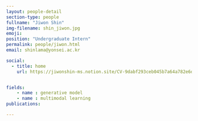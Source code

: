 ```yaml
---
layout: people-detail
section-type: people
fullname: "Jiwon Shin"
img-filename: shin_jiwon.jpg
emoji: 
position: "Undergraduate Intern"
permalink: people/jiwon.html
email: shinlama@yonsei.ac.kr

social:
  - title: home
    url: https://jiwonshin-ms.notion.site/CV-9dabf293ceb045b7a64a782e6d133001?pvs=4


fields:
    - name : generative model
    - name : multimodal learning
publications:

---
```

